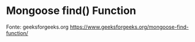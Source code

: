 # Mongoose find() Function
Fonte: geeksforgeeks.org
https://www.geeksforgeeks.org/mongoose-find-function/